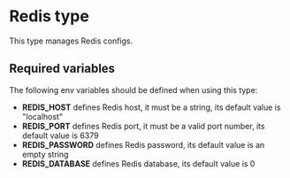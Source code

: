 # Redis type

This type manages Redis configs.

## Required variables

The following env variables should be defined when using this type:

* **REDIS_HOST** defines Redis host, it must be a string, its default value is "localhost" 
* **REDIS_PORT** defines Redis port, it must be a valid port number, its default value is 6379
* **REDIS_PASSWORD** defines Redis password, its default value is an empty string
* **REDIS_DATABASE** defines Redis database, its default value is 0 
